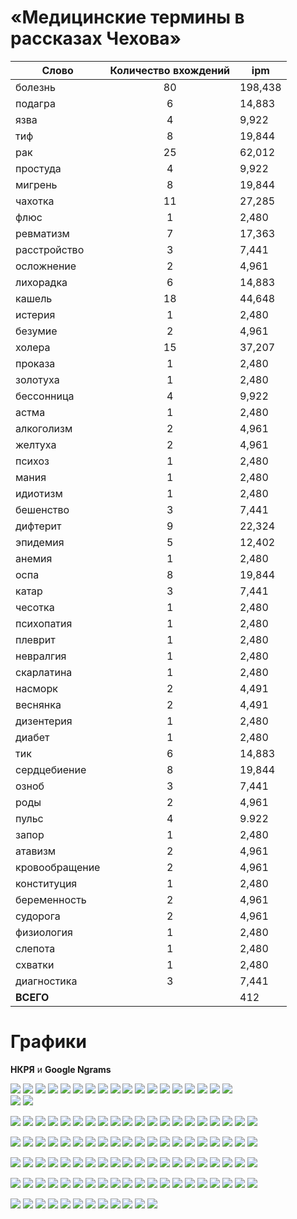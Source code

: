 # «Медицинские термины в рассказах Чехова»


| **Cлово** | **Количество вхождений** |**ipm** |
|------|:----:|-----|
| болезнь | 80 | 198,438 |
| подагра |  6  | 14,883 |
| язва |  4 |  9,922 |
| тиф  | 8  | 19,844 |
| рак |  25  |  62,012 |
| простуда |  4 |  9,922 |
| мигрень  |  8 |  19,844 |
| чахотка |  11 |  27,285 |
| флюс  |  1 |  2,480 |
| ревматизм |  7 |  17,363 |
| расстройство |  3 |  7,441 |
| осложнение  | 2 |  4,961 |
| лихорадка  | 6 |  14,883 |
| кашель | 18  | 44,648 |
| истерия  | 1 |  2,480 |
| безумие |  2 |  4,961 |
| холера |  15 |  37,207 |
| проказа |  1 |  2,480 |
| золотуха |  1 |  2,480 |
| бессонница |  4 |  9,922 |
| астма|   1 |  2,480 |
| алкоголизм |  2 |  4,961 |
| желтуха |  2 |  4,961 |
| психоз |  1  | 2,480 |
| мания |  1 |  2,480 |
| идиотизм |  1 |  2,480 |
| бешенство |  3 |  7,441 |
| дифтерит |  9 |  22,324 |
| эпидемия |  5 |  12,402 |
| анемия |  1 |  2,480 |
| оспа |  8 |  19,844 |
| катар |  3 |  7,441 |
| чесотка |  1 |  2,480 |  
| психопатия |  1 |  2,480 |
| плеврит |  1 |  2,480 |
| невралгия |  1 |  2,480 | 
| скарлатина |  1 |  2,480 |
| насморк |  2 |  4,491 |
| веснянка |  2 |  4,491 |
| дизентерия |  1 |  2,480 | 
| диабет |  1 |  2,480 |
| тик  | 6 |  14,883 |
| сердцебиение |  8 |  19,844 |
| озноб |  3 |  7,441 |
| роды |  2 |  4,961 |
| пульс |  4 |  9.922 |
| запор |  1 |  2,480 |
| атавизм |  2 |  4,961 |
| кровообращение |  2 |  4,961 |
| конституция |  1 |  2,480 |
| беременность |  2 |   4,961 |
| судорога |  2  |  4,961 |
| физиология |  1 |  2,480 | 
| слепота |  1 |  2,480 |
| схватки |  1 |  2,480 |
| диагностика |  3 |  7,441 |
| **ВСЕГО**|  | 412 | 1021,955 |

# Графики
 **НКРЯ** и **Google Ngrams** 

 ![](алк.jpg)  ![](алк1.jpg) 
 ![](анем.jpg)  ![](анем1.jpg) 
 ![](аст.jpg)  ![](аст1.jpg) 
 ![](ата.jpg)   ![](ата1.jpg) 
  ![](без.jpg)   ![](без1.jpg) 
  ![](бер.jpg)   ![](бер1.jpg) 
  ![](бесс.jpg)   ![](бесс1.jpg) 
  ![](беш.jpg)   ![](беш1.jpg) 
  ![](бол.jpg)   ![](бол1.jpg)  
  ![](весн.jpg)   ![](весн1.jpg) 

  ![](диаб.jpg)  ![](диаб1.jpg) 
  ![](диаг.jpg)  ![](диаг1.jpg) 
  ![](диз.jpg)  ![](диз.jpg) 
  ![](дифт.jpg)  ![](дифт1.jpg) 
  ![](желт.jpg)  ![](желт1.jpg) 
  ![](зап.jpg)  ![](зап1.jpg) 
  ![](золо.jpg)  ![](золо1.jpg) 
  ![](идио.jpg)  ![](идио1.jpg) 
  ![](ист.jpg)  ![](ист1.jpg) 
  ![](кат.jpg)  ![](кат1.jpg) 

  ![](каш.jpg)  ![](каш1.jpg) 
  ![](конт.jpg)  ![](конт1.jpg) 
  ![](кров.jpg)  ![](кров1.jpg) 
  ![](лих.jpg)  ![](лих1.jpg) 
  ![](ман.jpg)  ![](ман1.jpg) 
  ![](миг.jpg)  ![](миг1.jpg) 
  ![](нас.jpg)  ![](нас1.jpg) 
  ![](нев.jpg)  ![](нев1.jpg) 
  ![](озн.jpg)  ![](озн1.jpg) 
  ![](осл.jpg)  ![](осл1.jpg) 

  ![](осп.jpg)  ![](осп1.jpg) 
  ![](пл.jpg)  ![](пл1.jpg) 
  ![](под.jpg)  ![](под1.jpg) 
  ![](прок.jpg)  ![](прок1.jpg) 
  ![](прос.jpg)  ![](прос1.jpg) 
  ![](пс.jpg)  ![](пс1.jpg) 
  ![](психо.jpg)  ![](психо1.jpg) 
  ![](пу.jpg)  ![](пу1.jpg) 
  ![](ра.jpg)  ![](ра1.jpg) 
  ![](расс.jpg)  ![](расс1.jpg) 

  ![](рев.jpg)  ![](рев1.jpg) 
  ![](ро.jpg)  ![](ро1.jpg) 
  ![](сер.jpg)  ![](сер1.jpg) 
  ![](ск.jpg)  ![](ск1.jpg) 
  ![](сл.jpg)  ![](сл1.jpg) 
  ![](су.jpg)  ![](су1.jpg) 
  ![](сх.jpg)  ![](сх1.jpg) 
  ![](тик.jpg)  ![](тик1.jpg) 
  ![](тиф.jpg)  ![](тиф1.jpg) 
  ![](физ.jpg)  ![](физ1.jpg) 

  ![](фл.jpg)  ![](фл1.jpg) 
  ![](хо.jpg)  ![](хо1.jpg) 
  ![](ча.jpg)  ![](ча1.jpg) 
  ![](че.jpg)  ![](че1.jpg) 
  ![](э.jpg)  ![](э1.jpg) 
  ![](язв.jpg)  ![](язв1.jpg) 

